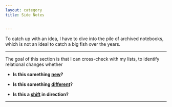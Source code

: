 ```yaml
---
layout: category
title: Side Notes


---
```

<p class="message">
  <span class="padded-dropcap">T</span>o catch up with an idea, I have to dive into the pile of archived notebooks, which is not an ideal to catch a big fish over the years.
</p>

---

The goal of this section is that I can cross-check with my lists, to identify relational changes whether

  - **Is this something <ins>new</ins>?**
  
  - **Is this something <ins>different</ins>?**
  
  - **Is this a <ins>shift</ins> in direction?**

---



